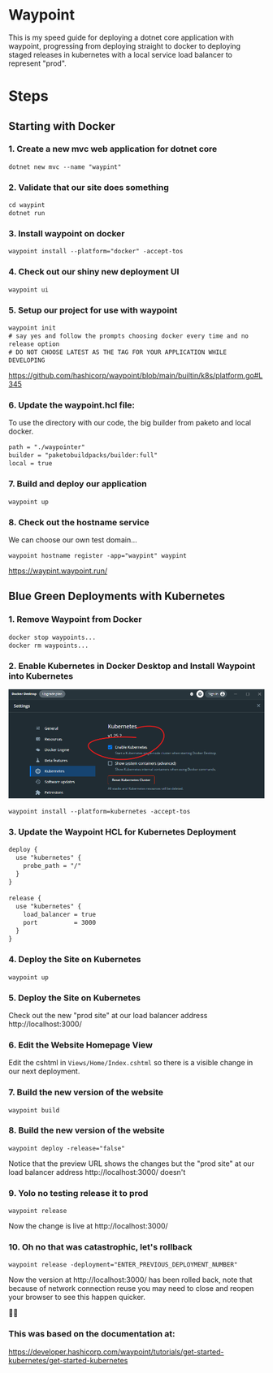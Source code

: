 # Waypoint

This is my speed guide for deploying a dotnet core application with waypoint, progressing from deploying straight to docker to deploying staged releases in kubernetes with a local service load balancer to represent "prod".

# Steps

## Starting with Docker

### 1. Create a new mvc web application for dotnet core
```pwsh
dotnet new mvc --name "waypint"
```

### 2. Validate that our site does something
```pwsh
cd waypint
dotnet run
```

### 3. Install waypoint on docker
```pwsh
waypoint install --platform="docker" -accept-tos
```

### 4. Check out our shiny new deployment UI 
```pwsh
waypoint ui
```

### 5. Setup our project for use with waypoint
```pwsh
waypoint init
# say yes and follow the prompts choosing docker every time and no release option
# DO NOT CHOOSE LATEST AS THE TAG FOR YOUR APPLICATION WHILE DEVELOPING
```
https://github.com/hashicorp/waypoint/blob/main/builtin/k8s/platform.go#L345

### 6. Update the waypoint.hcl file:
To use the directory with our code, the big builder from paketo and local docker.
```pwsh
path = "./waypointer"
builder = "paketobuildpacks/builder:full"
local = true
```

### 7. Build and deploy our application
```pwsh
waypoint up
```

### 8. Check out the hostname service
We can choose our own test domain...
```pwsh
waypoint hostname register -app="waypint" waypint
```
https://waypint.waypoint.run/

## Blue Green Deployments with Kubernetes

### 1. Remove Waypoint from Docker
```pwsh
docker stop waypoints...
docker rm waypoints...
```

### 2. Enable Kubernetes in Docker Desktop and Install Waypoint into Kubernetes
![Docker Desktop Enable Kubernetes Image](images/dockerkube.png)
```pwsh
waypoint install --platform=kubernetes -accept-tos
```

### 3. Update the Waypoint HCL for Kubernetes Deployment
```hcl
deploy {
  use "kubernetes" {
    probe_path = "/"
  }
}

release {
  use "kubernetes" {
    load_balancer = true
    port          = 3000
  }
}
```

### 4. Deploy the Site on Kubernetes
```pwsh
waypoint up
```

### 5. Deploy the Site on Kubernetes
Check out the new "prod site" at our load balancer address http://localhost:3000/

### 6. Edit the Website Homepage View
Edit the cshtml in `Views/Home/Index.cshtml` so there is a visible change in our next deployment.

### 7. Build the new version of the website
```pwsh
waypoint build
```

### 8. Build the new version of the website
```pwsh
waypoint deploy -release="false"
```
Notice that the preview URL shows the changes but the "prod site" at our load balancer address http://localhost:3000/ doesn't

### 9. Yolo no testing release it to prod
```pwsh
waypoint release
```
Now the change is live at http://localhost:3000/

### 10. Oh no that was catastrophic, let's rollback
```pwsh
waypoint release -deployment="ENTER_PREVIOUS_DEPLOYMENT_NUMBER"
```
Now the version at http://localhost:3000/ has been rolled back, note that because of network connection reuse you may need to close and reopen your browser to see this happen quicker.

🙏🐳

### This was based on the documentation at:
https://developer.hashicorp.com/waypoint/tutorials/get-started-kubernetes/get-started-kubernetes